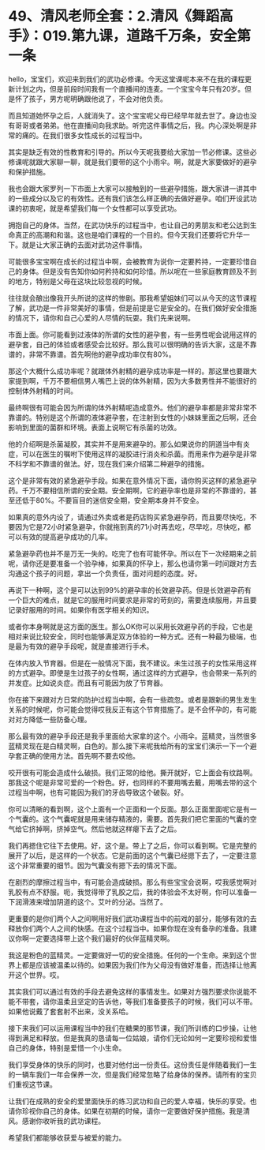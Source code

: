 # 49、清风老师全套：2.清风《舞蹈高手》：019.第九课，道路千万条，安全第一条

hello，宝宝们，欢迎来到我们的武功必修课。今天这堂课呢本来不在我的课程更新计划之内，但是前段时间我有一个直播间的连麦。一个宝宝今年只有20岁。但是怀了孩子，男方呢明确跟他说了，不会对他负责。

而且知道她怀孕之后，人就消失了。这个宝宝呢父母已经早年就去世了。身边也没有哥哥或者弟弟。他在直播间向我求助。听完这件事情之后，我。内心深处啊是非常的痛的。在我们很多女性成长的过程当中。

其实是缺乏有效的性教育和引导的。所以今天呢我要给大家加一节必修课。这些必修课呢就跟大家聊一聊，就是我们要带的这个小雨伞。啊，就是大家要做好的避孕和保护措施。

我也会跟大家罗列一下市面上大家可以接触到的一些避孕措施，跟大家讲一讲其中的一些成分以及它的有效性。还有我们该怎么样正确的去做好避孕。咱们开设武功课的初衷呢，就是希望我们每一个女性都可以享受武功。

拥抱自己的身体。当然，在武功快乐的过程当中，也让自己的男朋友和老公达到生命真正的高潮和和谐。这也是咱们课程的一个目的。但今天我们还要将它升华一下。就是让大家正确的去面对武功这件事情。

可能很多宝宝啊在成长的过程当中啊，会被教育为说你一定要矜持，一定要珍惜自己的身体。但是没有告知你如何矜持和如何珍惜。所以呢在一些家庭教育顾及不到的地方，特别是父母在这块比较忽视的时候。

往往就会酿出像我开头所说的这样的惨剧。那我希望姐妹们可以从今天的这节课程了解，武功是一件非常美好的事情，但是前提是它是安全的。在我们做好安全措施的情况下，请你和自己心爱的人尽情的玩耍。我们先来说啊。

市面上面。你可能看到过液体的所谓的女性的避孕套，有一些男性呢会说用这样的避孕套，自己的体验或者感受会比较好。那么我可以很明确的告诉大家，这是不靠谱的，非常不靠谱。首先啊他的避孕成功率仅有80%。

那这个大概什么成功率呢？就跟体外射精的避孕成功率是一样的。那这里也要跟大家提到啊，千万不要相信男人嘴巴上说的体外射精，因为大多数男性并不能很好的控制体外射精的时间。

最终啊很有可能会因为所谓的体外射精呢造成意外。他们的避孕率都是非常非常不靠谱的。特别是这个所谓的液体避孕套，在注射到女性的小妹妹里面之后啊，还会影响到里面的菌群和环境。表面上说啊它有杀菌的功效。

他的介绍啊是杀菌凝胶，其实并不是用来避孕的。那么如果说你的阴道当中有炎症，可以在医生的嘱咐下使用这样的凝胶进行消炎和杀菌。而用来作为避孕是非常不科学和不靠谱的做法。好，现在我们来介绍第二种避孕的措施。

这个是非常有效的紧急避孕手段。如果在意外情况下面，请你购买这样的紧急避孕药。千万不要相信所谓的安全期。安全期啊，它的避孕率也是非常的不靠谱的，甚至还低于80%。不要盲目的迷信安全期，安全期本身并不安全。

如果真的意外内设了，请通过外卖或者是药店购买紧急避孕药，而且要尽快吃，不要因为它是72小时紧急避孕，你就拖到真的71小时再去吃，尽早吃，尽快吃，都可以有效的提高避孕成功的几率。

紧急避孕药也并不是万无一失的。吃完了也有可能怀孕。所以在下一次经期来之前呢，请你还是要准备一个验孕棒，如果真的怀孕上，那么也请你第一时间跟对方去沟通这个孩子的问题，拿出一个负责任，面对问题的态度。好。

再说下一种啊，这个是可以达到99%的避孕率的长效避孕药。但是长效避孕药有一个巨大的难点，就是它的服用时间要求是非常的苛刻的，需要连续服用，并且要记录好服用的时间。如果你有医学相关的知识。

或者你本身啊就是这方面的医生。那么OK你可以采用长效避孕药的手段，它也是相对来说比较安全，同时也能够满足双方体验的一种方式。还有一种最为极端，也是最为有效的避孕手段呢，就是直接进行手术。

在体内放入节育器。但是在一般情况下面，我不建议。未生过孩子的女性采用这样的方式避孕。即使是生过孩子的女性啊，通过这样的方式避孕，也会带来一系列的并发症。比如说炎症。而且有可能因为放了节育器。

你在接下来跟对方日常的防护过程当中啊，会有一些疏忽。或者是跟新的男生发生关系的时候呢，你可能会觉得哎我反正有这个节育措施了。是不会怀孕的，有可能对对方降低一些防备心理。

那么最有效的避孕手段还是我手里面给大家拿的这个。小雨伞。蓝精灵，当然很多蓝精灵现在是白精灵啊，白色的。那么接下来呢我给所有的宝宝们演示一下一个避孕套正确的使用方法。首先啊不要去咬他。

咬开很有可能会造成什么破损。我们正常的给他。撕开就好，它上面会有纹路啊。那我这个呢是非常可爱的一个粉色。好，也同样的不要用嘴去戴，用嘴去带的这个过程当中啊，也有可能因为我们的牙齿导致这个破裂。好。

你可以清晰的看到啊，这个上面有一个正面和一个反面。那么正面里面呢它是有一个气囊的。这个气囊呢就是用来储存精液的，需要。首先我们把它里面的气囊的空气给它挤掉啊，挤掉空气。然后他就这样瘪下去了之后。

我们再摁住它往下去使用。好，这个是。带上了之后，你可以看到啊。它是完整的展开了以后，是这样的一个状态。它是前面的这个气囊已经摁下去了，一定要注意这个非常重要的细节。因为气囊没有摁下去的情况下面。

在剧烈的摩擦过程当中，有可能会造成破损。那么有些宝宝会说啊，哎我感觉啊对乳胶有点不舒服。呃，我觉得带了乳胶之后，我的体验会不太好啊，你可以准备一下润滑液来增加阴道的这个。艾叶的分泌。当然了。

更重要的是你们两个人之间啊用好我们武功课程当中的前戏的部分，能够有效的去释放你们两个人之间的快感。在这个过程当中。如果你现在没有备孕的准备。我建议你啊一定要选择带上这个我们最好的伙伴蓝精灵啊。

我这是粉色的蓝精灵。一定要做好一切的安全措施。任何的一个生命。来到这个世界上都是应该被温柔以待的。如果因为我们作为父母没有做好准备，而选择让他离开这个世界。哎。

其实我们可以通过有效的手段去避免这样的事情发生。如果对方强烈要求你说能不能不带套，请你温柔且坚定的告诉他，等我们准备要孩子的时候，我们可以不带。如果他说戴了套套射不出来，没关系哈。

接下来我们可以运用课程当中的我们在糖果的那节课，我们所训练的口步操，让他得到满足和释放。但是我真的恳请每一位姑娘，请你们无论如何一定要珍视和爱惜自己的身体，特别是爱惜一个小生命。

我们享受身体的快乐的同时，也要对他付出一份责任。这份责任是伴随着我们一生的一辆车我们一年会保养一次，但是我们经常忽略了给身体的保养。请所有的宝贝们重视这节课。

让我们在成熟的安全的爱里面快乐的练习武功和自己的爱人幸福，快乐的享受。也请你珍视你自己的身体。如果在初期的时候，请你一定要做好保护措施。我是清风。感谢你收听我的武功课程。

希望我们都能够收获爱与被爱的能力。